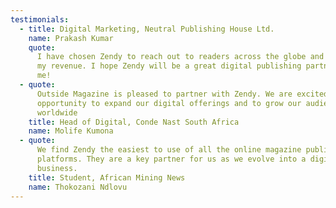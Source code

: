 ```yaml
---
testimonials:
  - title: Digital Marketing, Neutral Publishing House Ltd.
    name: Prakash Kumar
    quote:
      I have chosen Zendy to reach out to readers across the globe and increase
      my revenue. I hope Zendy will be a great digital publishing partner for
      me!
  - quote:
      Outside Magazine is pleased to partner with Zendy. We are excited at this
      opportunity to expand our digital offerings and to grow our audience
      worldwide
    title: Head of Digital, Conde Nast South Africa
    name: Molife Kumona
  - quote:
      We find Zendy the easiest to use of all the online magazine publishing
      platforms. They are a key partner for us as we evolve into a digital-first
      business.
    title: Student, African Mining News
    name: Thokozani Ndlovu
---
```

